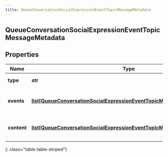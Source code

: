 ```yaml
---
title: QueueConversationSocialExpressionEventTopicMessageMetadata
---
```

## QueueConversationSocialExpressionEventTopicMessageMetadata

## Properties

|Name | Type | Description | Notes|
|------------ | ------------- | ------------- | -------------|
| **type** | **str** | Message type. | [optional] |
| **events** | [**list[QueueConversationSocialExpressionEventTopicMessageMetadataEvent]**](QueueConversationSocialExpressionEventTopicMessageMetadataEvent.html) | List of message events, if any | [optional] |
| **content** | [**list[QueueConversationSocialExpressionEventTopicMessageMetadataContent]**](QueueConversationSocialExpressionEventTopicMessageMetadataContent.html) | List of message content, if any | [optional] |
{: class="table table-striped"}


